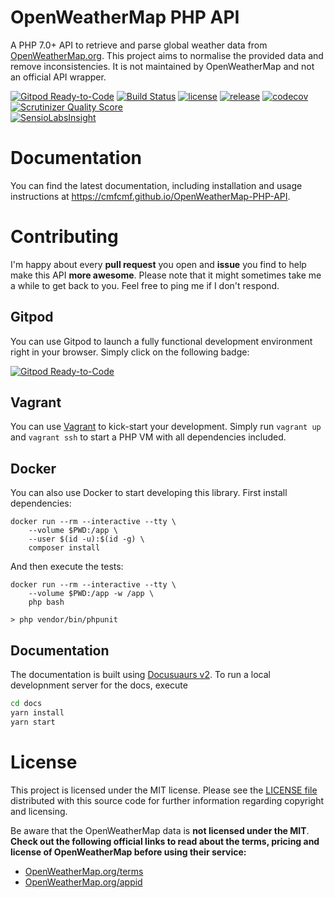 OpenWeatherMap PHP API
======================
A PHP 7.0+ API to retrieve and parse global weather data from
[OpenWeatherMap.org](http://www.OpenWeatherMap.org).
This project aims to normalise the provided data and remove inconsistencies.
It is not maintained by OpenWeatherMap and not an official API wrapper.

[![Gitpod Ready-to-Code](https://img.shields.io/badge/Gitpod-Ready--to--Code-blue?logo=gitpod)](https://gitpod.io/#https://github.com/cmfcmf/OpenWeatherMap-PHP-API) 
[![Build Status](https://travis-ci.org/cmfcmf/OpenWeatherMap-PHP-Api.svg?branch=master)](https://travis-ci.org/cmfcmf/OpenWeatherMap-PHP-Api)
[![license](https://img.shields.io/github/license/cmfcmf/OpenWeatherMap-PHP-Api.svg)](https://github.com/cmfcmf/OpenWeatherMap-PHP-Api/blob/master/LICENSE)
[![release](https://img.shields.io/github/release/cmfcmf/OpenWeatherMap-PHP-Api.svg)](https://github.com/cmfcmf/OpenWeatherMap-PHP-Api/releases)
[![codecov](https://codecov.io/gh/cmfcmf/OpenWeatherMap-PHP-Api/branch/master/graph/badge.svg)](https://codecov.io/gh/cmfcmf/OpenWeatherMap-PHP-Api)
[![Scrutinizer Quality Score](https://scrutinizer-ci.com/g/cmfcmf/OpenWeatherMap-PHP-Api/badges/quality-score.png?s=f31ca08aa8896416cf162403d34362f0a5da0966)](https://scrutinizer-ci.com/g/cmfcmf/OpenWeatherMap-PHP-Api/)
<br>
[![SensioLabsInsight](https://insight.sensiolabs.com/projects/0addfb24-e2b4-4feb-848e-86b2078ca104/big.png)](https://insight.sensiolabs.com/projects/0addfb24-e2b4-4feb-848e-86b2078ca104)

Documentation
=============

You can find the latest documentation, including installation and usage instructions at https://cmfcmf.github.io/OpenWeatherMap-PHP-API.

Contributing
============
I'm happy about every **pull request** you open and **issue** you find to help make this API **more awesome**. Please note that it might sometimes take me a while to get back to you. Feel free to ping me if I don't respond.

## Gitpod

You can use Gitpod to launch a fully functional development environment right in your browser. Simply click on the following badge:

[![Gitpod Ready-to-Code](https://img.shields.io/badge/Gitpod-Ready--to--Code-blue?logo=gitpod)](https://gitpod.io/#https://github.com/cmfcmf/OpenWeatherMap-PHP-API)

## Vagrant

You can use [Vagrant](https://vagrantup.com) to kick-start your development.
Simply run `vagrant up` and `vagrant ssh` to start a PHP VM with all
dependencies included.

## Docker

You can also use Docker to start developing this library. First install dependencies:

    docker run --rm --interactive --tty \
        --volume $PWD:/app \
        --user $(id -u):$(id -g) \
        composer install

And then execute the tests:

    docker run --rm --interactive --tty \
        --volume $PWD:/app -w /app \
        php bash

    > php vendor/bin/phpunit

## Documentation

The documentation is built using [Docusuaurs v2](https://v2.docusaurus.io/).
To run a local developnment server for the docs, execute

```bash
cd docs
yarn install
yarn start
```

License
=======

This project is licensed under the MIT license.
Please see the [LICENSE file](https://github.com/Cmfcmf/OpenWeatherMap-PHP-Api/blob/master/LICENSE)
distributed with this source code for further information regarding copyright and licensing.

Be aware that the OpenWeatherMap data is **not licensed under the MIT**.
**Check out the following official links to read about the terms, pricing and license of OpenWeatherMap before using their service:**

- [OpenWeatherMap.org/terms](http://OpenWeatherMap.org/terms)
- [OpenWeatherMap.org/appid](http://OpenWeatherMap.org/appid)
